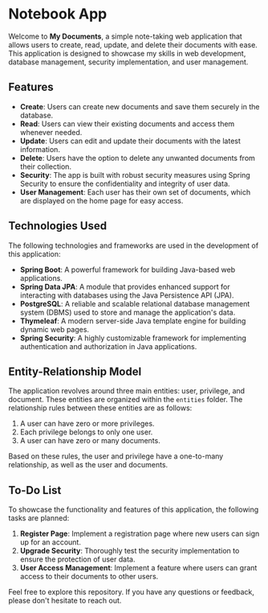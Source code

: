 # Notebook App

Welcome to **My Documents**, a simple note-taking web application that allows users to create, read, update, and delete their documents with ease. This application is designed to showcase my skills in web development, database management, security implementation, and user management.

## Features

- **Create**: Users can create new documents and save them securely in the database.
- **Read**: Users can view their existing documents and access them whenever needed.
- **Update**: Users can edit and update their documents with the latest information.
- **Delete**: Users have the option to delete any unwanted documents from their collection.
- **Security**: The app is built with robust security measures using Spring Security to ensure the confidentiality and integrity of user data.
- **User Management**: Each user has their own set of documents, which are displayed on the home page for easy access.

## Technologies Used

The following technologies and frameworks are used in the development of this application:

- **Spring Boot**: A powerful framework for building Java-based web applications.
- **Spring Data JPA**: A module that provides enhanced support for interacting with databases using the Java Persistence API (JPA).
- **PostgreSQL**: A reliable and scalable relational database management system (DBMS) used to store and manage the application's data.
- **Thymeleaf**: A modern server-side Java template engine for building dynamic web pages.
- **Spring Security**: A highly customizable framework for implementing authentication and authorization in Java applications.

## Entity-Relationship Model

The application revolves around three main entities: user, privilege, and document. These entities are organized within the `entities` folder. The relationship rules between these entities are as follows:

1. A user can have zero or more privileges.
2. Each privilege belongs to only one user.
3. A user can have zero or many documents.

Based on these rules, the user and privilege have a one-to-many relationship, as well as the user and documents.

## To-Do List

To showcase the functionality and features of this application, the following tasks are planned:

1. **Register Page**: Implement a registration page where new users can sign up for an account.
2. **Upgrade Security**: Thoroughly test the security implementation to ensure the protection of user data.
3. **User Access Management**: Implement a feature where users can grant access to their documents to other users.

Feel free to explore this repository. If you have any questions or feedback, please don't hesitate to reach out.